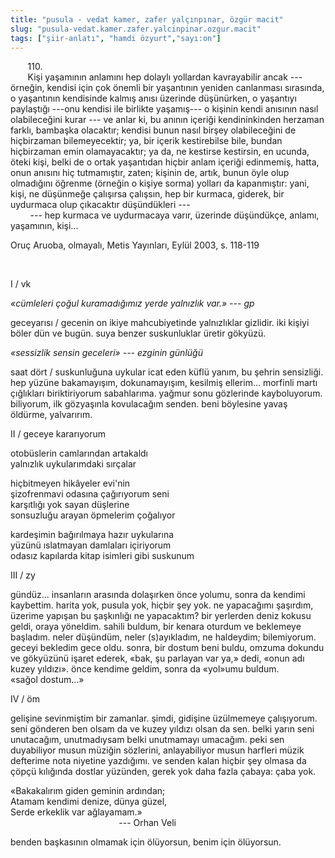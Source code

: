 ```yaml
---
title: "pusula - vedat kamer, zafer yalçınpınar, özgür macit"
slug: "pusula-vedat.kamer.zafer.yalcinpinar.ozgur.macit"
tags: ["şiir-anlatı", "hamdi özyurt","sayı:on"]
---
```

       110.\
       Kişi yaşamının anlamını hep dolaylı yollardan kavrayabilir ancak
--- örneğin, kendisi için çok önemli bir yaşantının yeniden canlanması
sırasında, o yaşantının kendisinde kalmış anısı üzerinde düşünürken, o
yaşantıyı paylaştığı ---onu kendisi ile birlikte yaşamış--- o kişinin
kendi anısının nasıl olabileceğini kurar --- ve anlar ki, bu anının
içeriği kendininkinden herzaman farklı, bambaşka olacaktır; kendisi
bunun nasıl birşey olabileceğini de hiçbirzaman bilemeyecektir; ya, bir
içerik kestirebilse bile, bundan hiçbirzaman emin olamayacaktır; ya da,
ne kestirse kestirsin, en ucunda, öteki kişi, belki de o ortak
yaşantıdan hiçbir anlam içeriği edinmemiş, hatta, onun anısını hiç
tutmamıştır, zaten; kişinin de, artık, bunun öyle olup olmadığını
öğrenme (örneğin o kişiye sorma) yolları da kapanmıştır: yani, kişi, ne
düşünmeğe çalışırsa çalışsın, hep bir kurmaca, giderek, bir uydurmaca
olup çıkacaktır düşündükleri ---\
        --- hep kurmaca ve uydurmacaya varır, üzerinde düşündükçe,
anlamı, yaşamının, kişi...

Oruç Aruoba, olmayalı, Metis Yayınları, Eylül 2003, s. 118-119

 

I / vk

*«cümleleri çoğul kuramadığımız yerde yalnızlık var.» --- gp*

geceyarısı / gecenin on ikiye mahcubiyetinde yalnızlıklar gizlidir. iki
kişiyi böler dün ve bugün. suya benzer suskunluklar üretir gökyüzü.

*«sessizlik sensin geceleri» --- ezginin günlüğü*

saat dört / suskunluğuna uykular icat eden küflü yanım, bu şehrin
sensizliği. hep yüzüne bakamayışım, dokunamayışım, kesilmiş ellerim...
morfinli martı çığlıkları biriktiriyorum sabahlarıma. yağmur sonu
gözlerinde kayboluyorum. biliyorum, ilk gözyaşınla kovulacağım senden.
beni böylesine yavaş öldürme, yalvarırım.

II / geceye kararıyorum

otobüslerin camlarından artakaldı\
yalnızlık uykularımdaki sırçalar

hiçbitmeyen hikâyeler evi'nin\
şizofrenmavi odasına çağırıyorum seni\
karşıtlığı yok sayan düşlerine\
sonsuzluğu arayan öpmelerim çoğalıyor

kardeşimin bağırılmaya hazır uykularına\
yüzünü ıslatmayan damlaları içiriyorum\
odasız kapılarda kitap isimleri gibi suskunum

III / zy

gündüz... insanların arasında dolaşırken önce yolumu, sonra da kendimi
kaybettim. harita yok, pusula yok, hiçbir şey yok. ne yapacağımı
şaşırdım, üzerime yapışan bu şaşkınlığı ne yapacaktım? bir yerlerden
deniz kokusu geldi, oraya yöneldim. sahili buldum, bir kenara oturdum ve
beklemeye başladım. neler düşündüm, neler (s)ayıkladım, ne haldeydim;
bilemiyorum. geceyi bekledim gece oldu. sonra, bir dostum beni buldu,
omzuma dokundu ve gökyüzünü işaret ederek, «bak, şu parlayan var ya,»
dedi, «onun adı kuzey yıldızı». önce kendime geldim, sonra da «yol»umu
buldum. «sağol dostum...»

IV / öm

gelişine sevinmiştim bir zamanlar. şimdi, gidişine üzülmemeye
çalışıyorum. seni gönderen ben olsam da ve kuzey yıldızı olsan da sen.
belki yarın seni unutacağım, unutmadıysam belki unutmamayı umacağım.
peki sen duyabiliyor musun müziğin sözlerini, anlayabiliyor musun
harfleri müzik defterime nota niyetine yazdığımı. ve senden kalan hiçbir
şey olmasa da çöpçü kılığında dostlar yüzünden, gerek yok daha fazla
çabaya: çaba yok.

«Bakakalırım giden geminin ardından;\
Atamam kendimi denize, dünya güzel,\
Serde erkeklik var ağlayamam.»\
                                            --- Orhan Veli

benden başkasının olmamak için ölüyorsun, benim için ölüyorsun.
